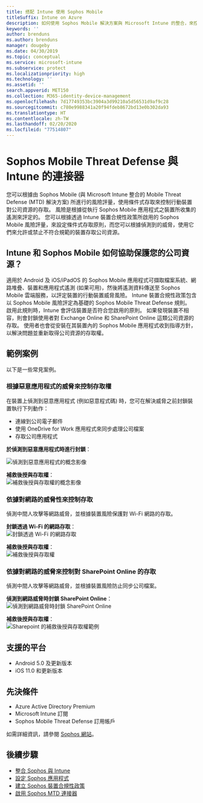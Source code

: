 ```yaml
---
title: 搭配 Intune 使用 Sophos Mobile
titleSuffix: Intune on Azure
description: 如何使用 Sophos Mobile 解決方案與 Microsoft Intune 的整合，來控制行動裝置對公司資源的存取。
keywords: ''
author: brenduns
ms.author: brenduns
manager: dougeby
ms.date: 04/30/2019
ms.topic: conceptual
ms.service: microsoft-intune
ms.subservice: protect
ms.localizationpriority: high
ms.technology: ''
ms.assetid: ''
search.appverid: MET150
ms.collection: M365-identity-device-management
ms.openlocfilehash: 7d17749353bc3904a3d99210a5d56531d9af9c28
ms.sourcegitcommit: c780e9988341a20f94fdeb8672bd13e0b302da93
ms.translationtype: HT
ms.contentlocale: zh-TW
ms.lasthandoff: 02/20/2020
ms.locfileid: "77514807"
---
```

# <a name="sophos-mobile-threat-defense-connector-with-intune"></a>Sophos Mobile Threat Defense 與 Intune 的連接器
您可以根據由 Sophos Mobile (與 Microsoft Intune 整合的 Mobile Threat Defense (MTD) 解決方案) 所進行的風險評量，使用條件式存取來控制行動裝置對公司資源的存取。 風險是根據從執行 Sophos Mobile 應用程式之裝置所收集的遙測來評定的。
您可以根據透過 Intune 裝置合規性政策所啟用的 Sophos Mobile 風險評量，來設定條件式存取原則，而您可以根據偵測到的威脅，使用它們來允許或禁止不符合規範的裝置存取公司資源。

## <a name="how-do-intune-and-sophos-mobile-help-protect-your-company-resources"></a>Intune 和 Sophos Mobile 如何協助保護您的公司資源？
適用於 Android 及 iOS/iPadOS 的 Sophos Mobile 應用程式可擷取檔案系統、網路堆疊、裝置和應用程式遙測 (如果可用)，然後將遙測資料傳送至 Sophos Mobile 雲端服務，以評定裝置的行動裝置威脅風險。
Intune 裝置合規性政策包含以 Sophos Mobile 風險評定為基礎的 Sophos Mobile Threat Defense 規則。 啟用此規則時，Intune 會評估裝置是否符合您啟用的原則。 如果發現裝置不相容，則會封鎖使用者對 Exchange Online 和 SharePoint Online 這類公司資源的存取。 使用者也會從安裝在其裝置內的 Sophos Mobile 應用程式收到指導方針，以解決問題並重新取得公司資源的存取權。  

## <a name="sample-scenarios"></a>範例案例
以下是一些常見案例。  
### <a name="control-access-based-on-threats-from-malicious-apps"></a>根據惡意應用程式的威脅來控制存取權
在裝置上偵測到惡意應用程式 (例如惡意程式碼) 時，您可在解決威脅之前封鎖裝置執行下列動作：
- 連線到公司電子郵件
- 使用 OneDrive for Work 應用程式來同步處理公司檔案
- 存取公司應用程式

**於偵測到惡意應用程式時進行封鎖**：
 
![偵測到惡意應用程式的概念影像](./media/sophos-mtd-connector/sophos_malicious_apps_blocked.png)  

**補救後授與存取權**：  
![補救後授與存取權的概念影像](./media/sophos-mtd-connector/sophos_malicious_apps_unblocked.png)

### <a name="control-access-based-on-threat-to-network"></a>依據對網路的威脅性來控制存取  
偵測中間人攻擊等網路威脅，並根據裝置風險保護對 Wi-Fi 網路的存取。  

**封鎖透過 Wi-Fi 的網路存取**：  
![封鎖透過 Wi-Fi 的網路存取](./media/sophos-mtd-connector/sophos_network_wifi_blocked.png)

**補救後授與存取權**：   
![補救後授與存取權](./media/sophos-mtd-connector/sophos_network_wifi_unblocked.png)  

### <a name="control-access-to-sharepoint-online-based-on-threat-to-network"></a>依據對網路的威脅來控制對 SharePoint Online 的存取  
偵測中間人攻擊等網路威脅，並根據裝置風險防止同步公司檔案。  

**偵測到網路威脅時封鎖 SharePoint Online**：   
![偵測到網路威脅時封鎖 SharePoint Online](./media/sophos-mtd-connector/sophos_network_spo_blocked.png)  

**補救後授與存取權**：  
![Sharepoint 的補救後授與存取權範例](./media/sophos-mtd-connector/sophos_network_spo_unblocked.png)  

## <a name="supported-platforms"></a>支援的平台  
- Android 5.0 及更新版本
- iOS 11.0 和更新版本

## <a name="prerequisites"></a>先決條件  
- Azure Active Directory Premium
- Microsoft Intune 訂閱 
- Sophos Mobile Threat Defense 訂用帳戶

如需詳細資訊，請參閱 [Sophos 網站](https://www.sophos.com/en-us/products/mobile-control.aspx)。

## <a name="next-steps"></a>後續步驟  
- [整合 Sophos 與 Intune](sophos-mtd-connector-integration.md)
- [設定 Sophos 應用程式](mtd-apps-ios-app-configuration-policy-add-assign.md)
- [建立 Sophos 裝置合規性政策](mtd-device-compliance-policy-create.md)
- [啟用 Sophos MTD 連接器](mtd-connector-enable.md)

